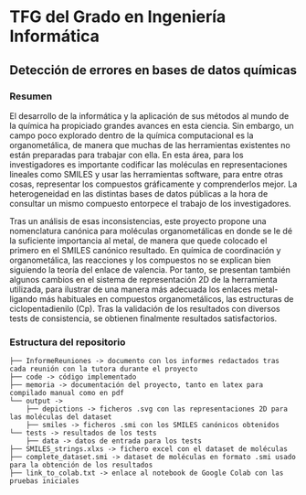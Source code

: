 # TFG del Grado en Ingeniería Informática
## Detección de errores en bases de datos químicas

### Resumen

El desarrollo de la informática y la aplicación de sus métodos al mundo de la química ha propiciado grandes avances en esta ciencia. Sin embargo, un campo poco explorado dentro de la química computacional es la organometálica, de manera que muchas de las herramientas existentes no están preparadas para trabajar con ella. En esta área, para los investigadores es importante codificar las moléculas en representaciones lineales como SMILES y usar las herramientas software, para entre otras cosas, representar los compuestos gráficamente y comprenderlos mejor. La heterogeneidad en las distintas bases de datos públicas a la hora de consultar un mismo compuesto entorpece el trabajo de los investigadores.

Tras un análisis de esas inconsistencias, este proyecto propone una nomenclatura canónica para moléculas organometálicas en donde se le dé la suficiente importancia al metal, de manera que quede colocado el primero en el SMILES canónico resultado. En química de coordinación y organometálica, las reacciones y los compuestos no se explican bien siguiendo la teoría del enlace de valencia. Por tanto, se presentan también algunos cambios en el sistema de representación 2D de la herramienta utilizada, para ilustrar de una manera más adecuada los enlaces metal-ligando más habituales en compuestos organometálicos, las estructuras de ciclopentadienilo (Cp). Tras la validación de los resultados con diversos tests de consistencia, se obtienen finalmente resultados satisfactorios.


### Estructura del repositorio
```
├── InformeReuniones -> documento con los informes redactados tras cada reunión con la tutora durante el proyecto
├── code -> código implementado 
├── memoria -> documentación del proyecto, tanto en latex para compilado manual como en pdf 
└── output -> 
    ├── depictions -> ficheros .svg con las representaciones 2D para las moléculas del dataset
    ├── smiles -> ficheros .smi con los SMILES canónicos obtenidos
└── tests -> resultados de los tests
    ├── data -> datos de entrada para los tests
├── SMILES_strings.xlxs -> fichero excel con el dataset de moléculas
├── complete_dataset.smi -> dataset de moléculas en formato .smi usado para la obtención de los resultados
├── link_to_colab.txt -> enlace al notebook de Google Colab con las pruebas iniciales
```

